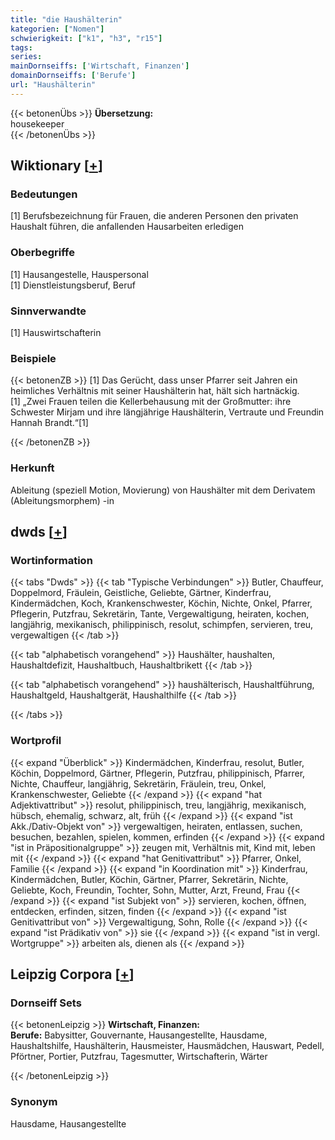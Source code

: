 ```yaml
---
title: "die Haushälterin"
kategorien: ["Nomen"]
schwierigkeit: ["k1", "h3", "r15"]
tags:
series:
mainDornseiffs: ['Wirtschaft, Finanzen']
domainDornseiffs: ['Berufe']
url: "Haushälterin"
---
```


{{< betonenÜbs >}}
**Übersetzung:**  
housekeeper  
{{< /betonenÜbs >}}

## Wiktionary [[+](https://de.wiktionary.org/wiki/Haushälterin)]

### Bedeutungen
[1] Berufsbezeichnung für Frauen, die anderen Personen den privaten Haushalt führen, die anfallenden Hausarbeiten erledigen  

### Oberbegriffe
[1] Hausangestelle, Hauspersonal  
[1] Dienstleistungsberuf, Beruf  

### Sinnverwandte
[1] Hauswirtschafterin  

### Beispiele
{{< betonenZB >}}
[1] Das Gerücht, dass unser Pfarrer seit Jahren ein heimliches Verhältnis mit seiner Haushälterin hat, hält sich hartnäckig.  
[1] „Zwei Frauen teilen die Kellerbehausung mit der Großmutter: ihre Schwester Mirjam und ihre längjährige Haushälterin, Vertraute und Freundin Hannah Brandt.“[1]  

{{< /betonenZB >}}
### Herkunft
Ableitung (speziell Motion, Movierung) von Haushälter mit dem Derivatem (Ableitungsmorphem) -in  



## dwds [[+](https://www.dwds.de/wb/Haushälterin)]

### Wortinformation
{{< tabs "Dwds" >}}
{{< tab "Typische Verbindungen" >}}
Butler, Chauffeur, Doppelmord, Fräulein, Geistliche, Geliebte, Gärtner, Kinderfrau, Kindermädchen, Koch, Krankenschwester, Köchin, Nichte, Onkel, Pfarrer, Pflegerin, Putzfrau, Sekretärin, Tante, Vergewaltigung, heiraten, kochen, langjährig, mexikanisch, philippinisch, resolut, schimpfen, servieren, treu, vergewaltigen
{{< /tab >}}

{{< tab "alphabetisch vorangehend" >}}
Haushälter, haushalten, Haushaltdefizit, Haushaltbuch, Haushaltbrikett
{{< /tab >}}

{{< tab "alphabetisch vorangehend" >}}
haushälterisch, Haushaltführung, Haushaltgeld, Haushaltgerät, Haushalthilfe
{{< /tab >}}

{{< /tabs >}}

### Wortprofil
{{< expand "Überblick" >}} Kindermädchen, Kinderfrau, resolut, Butler, Köchin, Doppelmord, Gärtner, Pflegerin, Putzfrau, philippinisch, Pfarrer, Nichte, Chauffeur, langjährig, Sekretärin, Fräulein, treu, Onkel, Krankenschwester, Geliebte {{< /expand >}}
{{< expand "hat Adjektivattribut" >}} resolut, philippinisch, treu, langjährig, mexikanisch, hübsch, ehemalig, schwarz, alt, früh {{< /expand >}}
{{< expand "ist Akk./Dativ-Objekt von" >}} vergewaltigen, heiraten, entlassen, suchen, besuchen, bezahlen, spielen, kommen, erfinden {{< /expand >}}
{{< expand "ist in Präpositionalgruppe" >}} zeugen mit, Verhältnis mit, Kind mit, leben mit {{< /expand >}}
{{< expand "hat Genitivattribut" >}} Pfarrer, Onkel, Familie {{< /expand >}}
{{< expand "in Koordination mit" >}} Kinderfrau, Kindermädchen, Butler, Köchin, Gärtner, Pfarrer, Sekretärin, Nichte, Geliebte, Koch, Freundin, Tochter, Sohn, Mutter, Arzt, Freund, Frau {{< /expand >}}
{{< expand "ist Subjekt von" >}} servieren, kochen, öffnen, entdecken, erfinden, sitzen, finden {{< /expand >}}
{{< expand "ist Genitivattribut von" >}} Vergewaltigung, Sohn, Rolle {{< /expand >}}
{{< expand "ist Prädikativ von" >}} sie {{< /expand >}}
{{< expand "ist in vergl. Wortgruppe" >}} arbeiten als, dienen als {{< /expand >}}

## Leipzig Corpora [[+](https://corpora.uni-leipzig.de/en/res?word=Haushälterin&corpusId=deu_newscrawl-public_2018)]

### Dornseiff Sets
{{< betonenLeipzig >}}
**Wirtschaft, Finanzen:**  
**Berufe:** Babysitter, Gouvernante, Hausangestellte, Hausdame, Haushaltshilfe, Haushälterin, Hausmeister, Hausmädchen, Hauswart, Pedell, Pförtner, Portier, Putzfrau, Tagesmutter, Wirtschafterin, Wärter  

{{< /betonenLeipzig >}}

### Synonym
Hausdame, Hausangestellte

